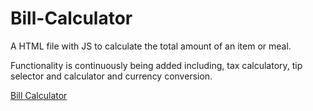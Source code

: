 # Bill-Calculator
A HTML file with JS to calculate the total amount of an item or meal. 

Functionality is continuously being added including, tax calculatory, tip selector and calculator and currency conversion. 

<a href="https://aoitide.github.io/bill-calculator.html" title="Bill Calculator">Bill Calculator</a>

